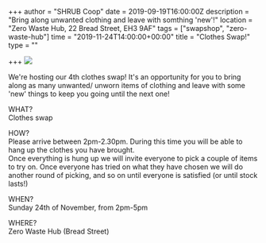 +++
author = "SHRUB Coop"
date = 2019-09-19T16:00:00Z
description = "Bring along unwanted clothing and leave with somthing 'new'!"
location = "Zero Waste Hub, 22 Bread Street, EH3 9AF"
tags = ["swapshop", "zero-waste-hub"]
time = "2019-11-24T14:00:00+00:00"
title = "Clothes Swap!"
type = ""

+++
![](https://res.cloudinary.com/shrub-co-op/image/upload/v1573839337/shrubcoop.org/media/75439464_10157813764492783_821565688253513728_n_aoe78s.jpg)

We're hosting our 4th clothes swap! It's an opportunity for you to bring along as many unwanted/ unworn items of clothing and leave with some 'new' things to keep you going until the next one!  
  
WHAT?   
Clothes swap   
  
HOW?   
Please arrive between 2pm-2.30pm. During this time you will be able to hang up the clothes you have brought.   
Once everything is hung up we will invite everyone to pick a couple of items to try on. Once everyone has tried on what they have chosen we will do another round of picking, and so on until everyone is satisfied (or until stock lasts!)  
  
WHEN?   
Sunday 24th of November, from 2pm-5pm  
  
WHERE?   
Zero Waste Hub (Bread Street)